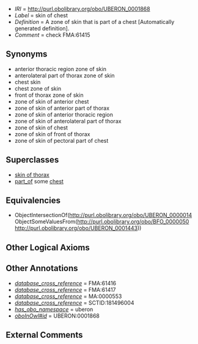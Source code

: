  * *IRI* = http://purl.obolibrary.org/obo/UBERON_0001868
 * *Label* = skin of chest
 * *Definition* = A zone of skin that is part of a chest [Automatically generated definition].
 * *Comment* = check FMA:61415

## Synonyms

 * anterior thoracic region zone of skin
 * anterolateral part of thorax zone of skin
 * chest skin
 * chest zone of skin
 * front of thorax zone of skin
 * zone of skin of anterior chest
 * zone of skin of anterior part of thorax
 * zone of skin of anterior thoracic region
 * zone of skin of anterolateral part of thorax
 * zone of skin of chest
 * zone of skin of front of thorax
 * zone of skin of pectoral part of chest

## Superclasses

 * [skin of thorax](../../UBERON/18/UBERON_0001418.md)
 * [part_of](../../BFO/50/BFO_0000050.md) some [chest](../../UBERON/43/UBERON_0001443.md)

## Equivalencies

 * ObjectIntersectionOf(<http://purl.obolibrary.org/obo/UBERON_0000014> ObjectSomeValuesFrom(<http://purl.obolibrary.org/obo/BFO_0000050> <http://purl.obolibrary.org/obo/UBERON_0001443>))

## Other Logical Axioms


## Other Annotations

 * *[database_cross_reference](../../ef/oboInOwl#hasDbXref.md)* = FMA:61416
 * *[database_cross_reference](../../ef/oboInOwl#hasDbXref.md)* = FMA:61417
 * *[database_cross_reference](../../ef/oboInOwl#hasDbXref.md)* = MA:0000553
 * *[database_cross_reference](../../ef/oboInOwl#hasDbXref.md)* = SCTID:181496004
 * *[has_obo_namespace](../../ce/oboInOwl#hasOBONamespace.md)* = uberon
 * *[oboInOwl#id](../../id/oboInOwl#id.md)* = UBERON:0001868

## External Comments

